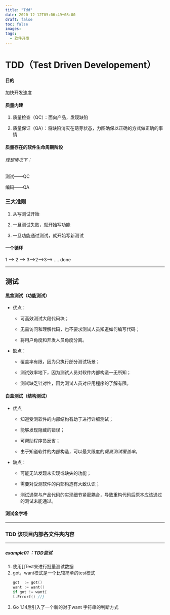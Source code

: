 ```yaml
---
title: "Tdd"
date: 2020-12-12T05:06:49+08:00
draft: false
toc: false
images:
tags: 
  - 软件开发
---
```

# TDD（Test Driven Developement）

#### 目的

加快开发速度

#### 质量内建

1. 质量检查（QC）：面向产品，发现缺陷

2. 质量保证（QA）：将缺陷消灭在萌芽状态，力图确保以正确的方式做正确的事情

#### 质量存在的软件生命周期阶段

###### 理想情况下：

测试——QC

编码——QA

### 三大准则

1. 从写测试开始

2. 一旦测试失败，就开始写功能

3. 一旦功能通过测试，就开始写新测试

#### 一个循环

1 --> 2 --> 3-->2-->3--> .... done

-------

## 测试

#### 黑盒测试（功能测试）

- 优点：
  
  - 可高效测试大段代码块；
  
  - 无需访问和理解代码，也不要求测试人员知道如何编写代码；
  
  - 将用户角度和开发人员角度分离。

- 缺点：
  
  - 覆盖率有限，因为只执行部分测试场景；
  
  - 测试效率地下，因为测试人员对软件内部构造一无所知；
  
  - 测试缺乏针对性，因为测试人员对应用程序的了解有限。

#### 白盒测试（结构测试）

- 优点
  
  - 知道受测软件的内部结构有助于进行详细测试；
  
  - 能够发现隐藏的错误；
  
  - 可帮助程序员反省；
  
  - 由于知道软件的内部构造，可以最大限度的*提高测试覆盖率*。

- 缺点：
  
  - 可能无法发现未实现或缺失的功能；
  
  - 需要对受测软件的内部构造有大致认识；
  
  - 测试通常与产品代码的实现细节紧密耦合，导致重构代码后原本应该通过的测试未能通过。

#### 测试金字塔

---------------

### TDD 该项目内部各文件夹内容

--------  

##### example01 ：TDD尝试

1. 使用[]Test来进行批量测试数据  
2. got，want模式是一个比较简单的test模式   
   ```go  
   got  := got()  
   want := want()  
   if got != want{  
   t.Errorf() //}  
   ``` 
3. Go 1.14后引入了一个新的对于want 字符串的判断方式

